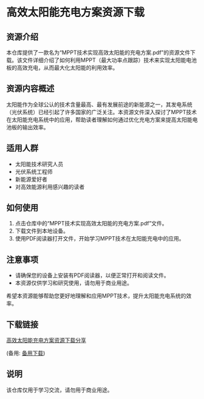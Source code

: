 # 高效太阳能充电方案资源下载

## 资源介绍

本仓库提供了一款名为“MPPT技术实现高效太阳能的充电方案.pdf”的资源文件下载。该文件详细介绍了如何利用MPPT（最大功率点跟踪）技术来实现太阳能电池板的高效充电，从而最大化太阳能的利用效率。

## 资源内容概述

太阳能作为全球公认的技术含量最高、最有发展前途的新能源之一，其发电系统（光伏系统）已经引起了许多国家的广泛关注。本资源文件深入探讨了MPPT技术在太阳能充电系统中的应用，帮助读者理解如何通过优化充电方案来提高太阳能电池板的输出效率。

## 适用人群

- 太阳能技术研究人员
- 光伏系统工程师
- 新能源爱好者
- 对高效能源利用感兴趣的读者

## 如何使用

1. 点击仓库中的“MPPT技术实现高效太阳能的充电方案.pdf”文件。
2. 下载文件到本地设备。
3. 使用PDF阅读器打开文件，开始学习MPPT技术在太阳能充电中的应用。

## 注意事项

- 请确保您的设备上安装有PDF阅读器，以便正常打开和阅读文件。
- 本资源仅供学习和研究使用，请勿用于商业用途。

希望本资源能够帮助您更好地理解和应用MPPT技术，提升太阳能充电系统的效率。

## 下载链接
[高效太阳能充电方案资源下载分享](https://pan.quark.cn/s/46f0ce99c163) 

(备用: [备用下载](https://pan.baidu.com/s/1p1so3FxOTE0DWuNUkgudLA?pwd=1234))

## 说明

该仓库仅用于学习交流，请勿用于商业用途。
